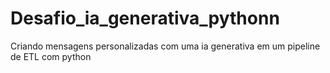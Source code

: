 # Desafio_ia_generativa_pythonn
Criando mensagens personalizadas com uma ia generativa em um pipeline de ETL com python
